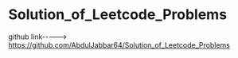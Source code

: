 # Solution_of_Leetcode_Problems

   
github link----->   https://github.com/AbdulJabbar64/Solution_of_Leetcode_Problems

